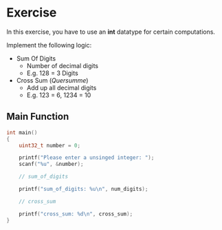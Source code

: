 # Exercise

In this exercise, you have to use an **int** datatype for certain computations.

Implement the following logic:

- Sum Of Digits
  - Number of decimal digits
  - E.g. 128 = 3 Digits
- Cross Sum (*Quersumme*)
  - Add up all decimal digits
  - E.g. 123 = 6, 1234 = 10

## Main Function

```cpp
int main()
{
    uint32_t number = 0;

    printf("Please enter a unsinged integer: ");
    scanf("%u", &number);

    // sum_of_digits

    printf("sum_of_digits: %u\n", num_digits);

    // cross_sum

    printf("cross_sum: %d\n", cross_sum);
}
```
